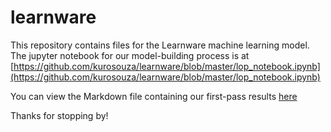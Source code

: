 # learnware

This repository contains files for the Learnware machine learning model. The jupyter notebook for our model-building process is at [https://github.com/kurosouza/learnware/blob/master/lop_notebook.ipynb](https://github.com/kurosouza/learnware/blob/master/lop_notebook.ipynb)

You can view the Markdown file containing our first-pass results [here](https://github.com/kurosouza/learnware/blob/master/lop_notebook_1.md)

Thanks for stopping by!
